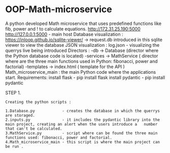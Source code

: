 # OOP-Math-microservice
A python developed Math microservice that uses predefined functions like fib, power and ! to calculate equations.
http://172.31.25.190:5000 
http://127.0.0.1:5000 - main host
Database visualization : https://inloop.github.io/sqlite-viewer/ -> request.db introduced in this sqlite viewer to view the database
JSON visualization : log.json - visualizing the querrys live being introduced
Directors : -db -> Database (director where the Python database code is located)
            -services -> MathService ( director where are the three main functions used in Python: fibonacci, power and factorial)
            -templates -> index.html ( template for the API )
Math_microservice_main : the main Python code where the applications start.
Requirements: install flask - pip install flask
	      install pydantic - pip install pydantic


STEP 1.
	
	Creating the python scripts :

	1.Database.py            - creates the database in which the querrys are storaged.
	2.inputs.py              - it includes the pydantic library into the main project, creating an alert when the users introduce a   number that can't be calculated.
	3.MathService.py         - script where can be found the three main functions used: fibonacci, power and factorial.
	4.Math_microservice_main - this script is where the main project can be run .
